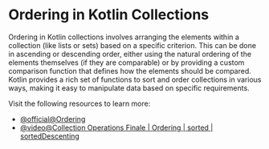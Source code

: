 # Ordering in Kotlin Collections

Ordering in Kotlin collections involves arranging the elements within a collection (like lists or sets) based on a specific criterion. This can be done in ascending or descending order, either using the natural ordering of the elements themselves (if they are comparable) or by providing a custom comparison function that defines how the elements should be compared. Kotlin provides a rich set of functions to sort and order collections in various ways, making it easy to manipulate data based on specific requirements.

Visit the following resources to learn more:

- [@official@Ordering](https://kotlinlang.org/docs/collection-ordering.html)
- [@video@Collection Operations Finale | Ordering | sorted | sortedDescenting](https://www.youtube.com/watch?v=EDxJvHMtSJU)